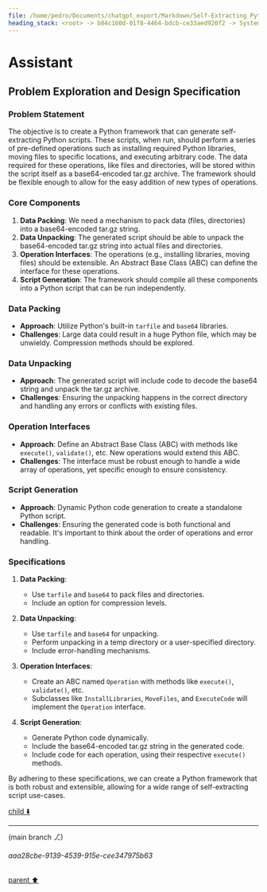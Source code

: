 ```yaml
---
file: /home/pedro/Documents/chatgpt_export/Markdown/Self-Extracting Python Script Framework.md
heading_stack: <root> -> b84c160d-01f8-4464-bdcb-ce33aed920f2 -> System -> 223bd57b-5a68-450f-8413-2c9aaa3de884 -> System -> aaa2f0a0-5c47-46c8-9517-226c34230146 -> User -> 0fec26b9-8a0c-4dfc-b842-fb7cf4697924 -> Assistant
---
```

# Assistant

## Problem Exploration and Design Specification

### Problem Statement

The objective is to create a Python framework that can generate self-extracting Python scripts. These scripts, when run, should perform a series of pre-defined operations such as installing required Python libraries, moving files to specific locations, and executing arbitrary code. The data required for these operations, like files and directories, will be stored within the script itself as a base64-encoded tar.gz archive. The framework should be flexible enough to allow for the easy addition of new types of operations.

### Core Components

1. **Data Packing**: We need a mechanism to pack data (files, directories) into a base64-encoded tar.gz string.
2. **Data Unpacking**: The generated script should be able to unpack the base64-encoded tar.gz string into actual files and directories.
3. **Operation Interfaces**: The operations (e.g., installing libraries, moving files) should be extensible. An Abstract Base Class (ABC) can define the interface for these operations.
4. **Script Generation**: The framework should compile all these components into a Python script that can be run independently.

### Data Packing

- **Approach**: Utilize Python's built-in `tarfile` and `base64` libraries.
- **Challenges**: Large data could result in a huge Python file, which may be unwieldy. Compression methods should be explored.

### Data Unpacking

- **Approach**: The generated script will include code to decode the base64 string and unpack the tar.gz archive.
- **Challenges**: Ensuring the unpacking happens in the correct directory and handling any errors or conflicts with existing files.

### Operation Interfaces

- **Approach**: Define an Abstract Base Class (ABC) with methods like `execute()`, `validate()`, etc. New operations would extend this ABC.
- **Challenges**: The interface must be robust enough to handle a wide array of operations, yet specific enough to ensure consistency.

### Script Generation

- **Approach**: Dynamic Python code generation to create a standalone Python script.
- **Challenges**: Ensuring the generated code is both functional and readable. It's important to think about the order of operations and error handling.

### Specifications

1. **Data Packing**:
    - Use `tarfile` and `base64` to pack files and directories.
    - Include an option for compression levels.

2. **Data Unpacking**:
    - Use `tarfile` and `base64` for unpacking.
    - Perform unpacking in a temp directory or a user-specified directory.
    - Include error-handling mechanisms.

3. **Operation Interfaces**:
    - Create an ABC named `Operation` with methods like `execute()`, `validate()`, etc.
    - Subclasses like `InstallLibraries`, `MoveFiles`, and `ExecuteCode` will implement the `Operation` interface.

4. **Script Generation**:
    - Generate Python code dynamically.
    - Include the base64-encoded tar.gz string in the generated code.
    - Include code for each operation, using their respective `execute()` methods.

By adhering to these specifications, we can create a Python framework that is both robust and extensible, allowing for a wide range of self-extracting script use-cases.

[child ⬇️](#aaa28cbe-9139-4539-915e-cee347975b63)

---

(main branch ⎇)
###### aaa28cbe-9139-4539-915e-cee347975b63
[parent ⬆️](#0fec26b9-8a0c-4dfc-b842-fb7cf4697924)
